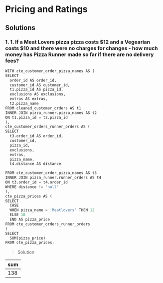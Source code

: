# Pricing and Ratings

## Solutions

### 1. 1. If a Meat Lovers pizza pizza costs $12 and a Vegearian costs $10 and there were no charges for changes - how much money has Pizza Runner made so far if there are no delivery fees?

```python
WITH cte_customer_order_pizza_names AS (
SELECT
  order_id AS order_id,
  customer_id AS customer_id,
  t1.pizza_id AS pizza_id,
  exclusions AS exclusions,
  extras AS extras,
  t2.pizza_name
FROM cleaned_customer_orders AS t1 
INNER JOIN pizza_runner.pizza_names AS t2 
ON t1.pizza_id = t2.pizza_id
),
cte_customer_orders_runner_orders AS (
SELECT
  t3.order_id AS order_id,
  customer_id,
  pizza_id,
  exclusions,
  extras,
  pizza_name,
  t4.distance AS distance

FROM cte_customer_order_pizza_names AS t3 
INNER JOIN pizza_runner.runner_orders AS t4
ON t3.order_id = t4.order_id
WHERE distance != 'null'
),
cte_pizza_prices AS (
SELECT
  CASE 
  WHEN pizza_name = 'Meatlovers' THEN 12
  ELSE 10
  END AS pizza_price
FROM cte_customer_orders_runner_orders
)
SELECT 
  SUM(pizza_price)
FROM cte_pizza_prices;

```
> Solution 

| sum |
| ---- |
| 138 |
